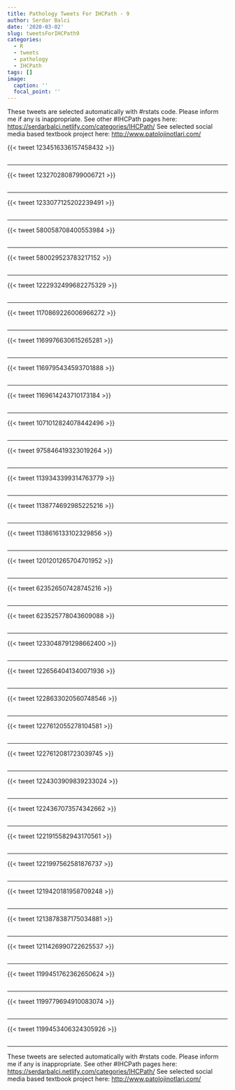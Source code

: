 ```yaml
---
title: Pathology Tweets For IHCPath - 9
author: Serdar Balci
date: '2020-03-02'
slug: tweetsForIHCPath9
categories:
  - R
  - tweets
  - pathology
  - IHCPath
tags: []
image:
  caption: ''
  focal_point: ''
---
```



These tweets are selected automatically with #rstats code. Please inform me if any is inappropriate.
See other #IHCPath pages here: https://serdarbalci.netlify.com/categories/IHCPath/ 
See selected social media based textbook project here: http://www.patolojinotlari.com/

{{< tweet 1234516336157458432 >}}
<br>
<br>
<hr>
{{< tweet 1232702808799006721 >}}
<br>
<br>
<hr>
{{< tweet 1233077125202239491 >}}
<br>
<br>
<hr>
{{< tweet 580058708400553984 >}}
<br>
<br>
<hr>
{{< tweet 580029523783217152 >}}
<br>
<br>
<hr>
{{< tweet 1222932499682275329 >}}
<br>
<br>
<hr>
{{< tweet 1170869226006966272 >}}
<br>
<br>
<hr>
{{< tweet 1169976630615265281 >}}
<br>
<br>
<hr>
{{< tweet 1169795434593701888 >}}
<br>
<br>
<hr>
{{< tweet 1169614243710173184 >}}
<br>
<br>
<hr>
{{< tweet 1071012824078442496 >}}
<br>
<br>
<hr>
{{< tweet 975846419323019264 >}}
<br>
<br>
<hr>
{{< tweet 1139343399314763779 >}}
<br>
<br>
<hr>
{{< tweet 1138774692985225216 >}}
<br>
<br>
<hr>
{{< tweet 1138616133102329856 >}}
<br>
<br>
<hr>
{{< tweet 1201201265704701952 >}}
<br>
<br>
<hr>
{{< tweet 623526507428745216 >}}
<br>
<br>
<hr>
{{< tweet 623525778043609088 >}}
<br>
<br>
<hr>
{{< tweet 1233048791298662400 >}}
<br>
<br>
<hr>
{{< tweet 1226564041340071936 >}}
<br>
<br>
<hr>
{{< tweet 1228633020560748546 >}}
<br>
<br>
<hr>
{{< tweet 1227612055278104581 >}}
<br>
<br>
<hr>
{{< tweet 1227612081723039745 >}}
<br>
<br>
<hr>
{{< tweet 1224303909839233024 >}}
<br>
<br>
<hr>
{{< tweet 1224367073574342662 >}}
<br>
<br>
<hr>
{{< tweet 1221915582943170561 >}}
<br>
<br>
<hr>
{{< tweet 1221997562581876737 >}}
<br>
<br>
<hr>
{{< tweet 1219420181958709248 >}}
<br>
<br>
<hr>
{{< tweet 1213878387175034881 >}}
<br>
<br>
<hr>
{{< tweet 1211426990722625537 >}}
<br>
<br>
<hr>
{{< tweet 1199451762362650624 >}}
<br>
<br>
<hr>
{{< tweet 1199779694910083074 >}}
<br>
<br>
<hr>
{{< tweet 1199453406324305926 >}}
<br>
<br>
<hr>


These tweets are selected automatically with #rstats code. Please inform me if any is inappropriate.
See other #IHCPath pages here: https://serdarbalci.netlify.com/categories/IHCPath/ 
See selected social media based textbook project here: http://www.patolojinotlari.com/

